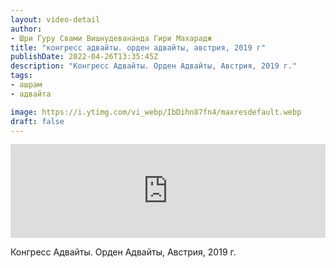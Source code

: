 ```yaml
---
layout: video-detail
author:
- Шри Гуру Свами Вишнудевананда Гири Махарадж
title: "конгресс адвайты. орден адвайты, австрия, 2019 г"
publishDate: 2022-04-26T13:35:45Z
description: "Конгресс Адвайты. Орден Адвайты, Австрия, 2019 г."
tags: 
- ашрам
- адвайта

image: https://i.ytimg.com/vi_webp/IbDihn87fn4/maxresdefault.webp
draft: false
---
```


<iframe width="100%" src="https://www.youtube.com/embed/IbDihn87fn4" frameborder="0" allowfullscreen=""></iframe> 

 Конгресс Адвайты. Орден Адвайты, Австрия, 2019 г.

  

 
